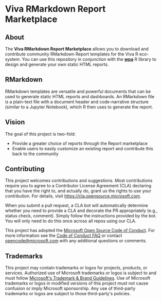 # Viva RMarkdown Report Marketplace

## About

The **Viva RMarkdown Report Marketplace** allows you to download and contribute community RMarkdown Report templates for the Viva R eco-system. You can use this repository in conjunction with the [**wpa**](https://microsoft.github.io/wpa/) R library to design and generate your own static HTML reports. 

## RMarkdown

RMarkdown templates are versatile and powerful documents that can be used to generate static HTML reports and dashboards. An RMarkdown file is a plain-text file with a document header and code-narrative structure (similar to a Jupyter Notebook), which R then uses to generate the report. 

## Vision

The goal of this project is two-fold: 

- Provide a greater choice of reports through the Report marketplace
- Enable users to easily customize an existing report and contribute this back to the community

## Contributing

This project welcomes contributions and suggestions.  Most contributions require you to agree to a Contributor License Agreement (CLA) declaring that you have the right to, and actually do, grant us the rights to use your contribution. For details, visit https://cla.opensource.microsoft.com.

When you submit a pull request, a CLA bot will automatically determine whether you need to provide a CLA and decorate the PR appropriately (e.g., status check, comment). Simply follow the instructions provided by the bot. You will only need to do this once across all repos using our CLA.

This project has adopted the [Microsoft Open Source Code of Conduct](https://opensource.microsoft.com/codeofconduct/).
For more information see the [Code of Conduct FAQ](https://opensource.microsoft.com/codeofconduct/faq/) or contact [opencode@microsoft.com](mailto:opencode@microsoft.com) with any additional questions or comments.

## Trademarks

This project may contain trademarks or logos for projects, products, or services. Authorized use of Microsoft trademarks or logos is subject to and must follow [Microsoft's Trademark & Brand Guidelines](https://www.microsoft.com/en-us/legal/intellectualproperty/trademarks/usage/general). Use of Microsoft trademarks or logos in modified versions of this project must not cause confusion or imply Microsoft sponsorship. Any use of third-party trademarks or logos are subject to those third-party's policies.
